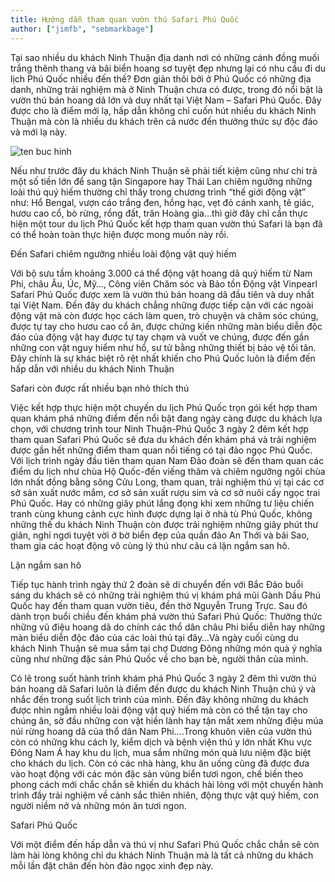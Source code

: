 ```yaml
---
title: Hướng dẫn tham quan vườn thú Safari Phú Quốc
author: ["jimfb", "sebmarkbage"]
---
```


Tại sao nhiều du khách Ninh Thuận địa danh nơi có những cánh đồng muối trắng thênh thang và bãi biển hoang sơ tuyệt đẹp nhưng lại có nhu cầu đi du lịch Phú Quốc nhiều đến thế? Đơn giản thôi bởi ở Phú Quốc có những địa danh, những trải nghiệm mà ở Ninh Thuận chưa có được, trong đó nổi bật là vườn thú bán hoang dã lớn và duy nhất tại Việt Nam – Safari Phú Quốc. Đây được cho là điểm mới lạ, hấp dẫn không chỉ cuốn hút nhiều du khách Ninh Thuận mà còn là nhiều du khách trên cả nước đến thưởng thức sự độc đáo và mới lạ này.

![ten buc hinh](https://phuquocxanh.com/vi/wp-content/uploads/2017/04/So-thu-Vinpearl-Safari-phu-quoc-00077.jpg "ten buc hinh")

Nếu như trước đây du khách Ninh Thuận sẽ phải tiết kiệm cũng như chi trả một số tiền lớn để sang tận Singapore hay Thái Lan chiêm ngưỡng những loài thú quý hiếm thường chỉ thấy trong chương trình “thế giới động vật” như: Hổ Bengal, vượn cáo trắng đen, hồng hạc, vẹt đỏ cánh xanh, tê giác, hươu cao cổ, bò rừng, rồng đất, trăn Hoàng gia…thì giờ đây chỉ cần thực hiện một tour du lịch Phú Quốc kết hợp tham quan vườn thú Safari là bạn đã có thể hoàn toàn thực hiện được mong muốn này rồi.

Đến Safari chiêm ngưỡng nhiều loài động vật quý hiếm

Với bộ sưu tầm khoảng 3.000 cá thể động vật hoang dã quý hiếm từ Nam Phi, châu Âu, Úc, Mỹ…, Công viên Chăm sóc và Bảo tồn Động vật Vinpearl Safari Phú Quốc được xem là vườn thú bán hoang dã đầu tiên và duy nhất tại Việt Nam. Đến đây du khách chẳng những được tiếp cận với các ngoài động vật mà còn được học cách làm quen, trò chuyện và chăm sóc chúng, được tự tay cho hươu cao cổ ăn, được chứng kiến những màn biểu diễn độc đáo của động vật hay được tự tay chạm và vuốt ve chúng, được đến gần những con vật nguy hiểm như hổ, sư tử bằng những thiết bị bảo vệ tối tân. Đây chính là sự khác biệt rõ rệt nhất khiến cho Phú Quốc luôn là điểm đến hấp dẫn với nhiều du khách Ninh Thuận

Safari còn được rất nhiều bạn nhỏ thích thú

Việc kết hợp thực hiện một chuyến du lịch Phú Quốc trọn gói kết hợp tham quan khám phá những điểm đến nổi bật đang ngày càng được du khách lựa chọn, với chương trình tour Ninh Thuận-Phú Quốc 3 ngày 2 đêm kết hợp tham quan Safari Phú Quốc sẽ đưa du khách đến khám phá và trải nghiệm được gần hết những điểm tham quan nổi tiếng có tại đảo ngọc Phú Quốc. Với lịch trình ngày đầu tiên tham quan Nam Đảo đoàn sẽ đến tham quan các điểm du lịch như chùa Hộ Quốc-đến viếng thăm và chiêm ngưỡng ngôi chùa lớn nhất đồng bằng sông Cửu Long, tham quan, trải nghiệm thú vị tại các cơ sở sản xuất nước mắm, cơ sở sản xuất rượu sim và cơ sở nuôi cấy ngọc trai Phú Quốc. Hay có những giây phút lắng đọng khi xem những tư liệu chiến tranh cùng khung cảnh cực hình được dựng lại ở nhà tù Phú Quốc, không những thế du khách Ninh Thuận còn được trải nghiệm những giây phút thư giãn, nghỉ ngơi tuyệt vời ở bờ biển đẹp của quần đảo An Thới và bãi Sao, tham gia các hoạt động vô cùng lý thú như câu cá lặn ngắm san hô.

Lặn ngắm san hô

Tiếp tục hành trình ngày thứ 2 đoàn sẽ di chuyển đến với Bắc Đảo buổi sáng du khách sẽ có những trải nghiệm thú vị khám phá mũi Gành Dầu Phú Quốc hay đến tham quan vườn tiêu, đền thờ Nguyễn Trung Trực. Sau đó dành trọn buổi chiều đến khám phá vườn thú Safari Phú Quốc: Thưởng thức những vũ điệu hoang dã do chính các thổ dân châu Phi biểu diễn hay những màn biểu diễn độc đáo của các loài thú tại đây…Và ngày cuối cùng du khách Ninh Thuận sẽ mua sắm tại chợ Dương Đông những  món quà ý nghĩa cũng như những đặc sản Phú Quốc về cho bạn bè, người thân của mình.

Có lẽ trong suốt hành trình khám phá Phú Quốc 3 ngày 2 đêm thì vườn thú bán hoang dã Safari luôn là điểm đến được du khách Ninh Thuận chú ý và nhắc đến trong suốt lịch trình của mình. Đến đây không những du khách được nhìn ngắm nhiều loài động vật quý hiếm mà còn có thể tận tay cho chúng ăn, sờ đầu những con vật hiền lành hay  tận mắt xem những điệu múa núi rừng hoang dã của thổ dân Nam Phi….Trong khuôn viên của vườn thú còn có những khu cách ly, kiểm dịch và bệnh viện thú y lớn nhất Khu vực Đông Nam Á hay khu du lịch, mua sắm những món quà lưu niệm đặc biệt cho khách du lịch. Còn có các nhà hàng, khu ăn uống cũng đã được đưa vào hoạt động với các món đặc sản vùng biển tươi ngon, chế biến theo phong cách mới chắc chắn sẽ khiến du khách hài lòng với một chuyến hành trình đầy trải nghiệm về cảnh sắc thiên nhiên, động thực vật quý hiếm, con người niềm nở và những món ăn tươi ngon.

Safari Phú Quốc

Với một điểm đến hấp dẫn và thú vị như Safari Phú Quốc chắc chắn sẽ còn làm hài lòng không chỉ du khách Ninh Thuận mà là tất cả những du khách mỗi lần đặt chân đến hòn đảo ngọc xinh đẹp này. 